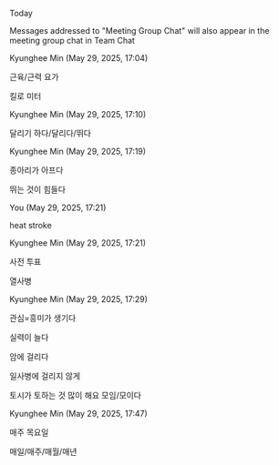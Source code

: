 Today

Messages addressed to "Meeting Group Chat" will also appear in the meeting group chat in Team Chat

Kyunghee Min (May 29, 2025, 17:04)

근육/근력 요가

킬로 미터

Kyunghee Min (May 29, 2025, 17:10)

달리기 하다/달리다/뛰다

Kyunghee Min (May 29, 2025, 17:19)

종아리가 아프다

뛰는 것이 힘들다

You (May 29, 2025, 17:21)

heat stroke

Kyunghee Min (May 29, 2025, 17:21)

사전 투표

열사병

Kyunghee Min (May 29, 2025, 17:29)

관심=흥미가 생기다

실력이 늘다

암에 걸리다

일사병에 걸리지 않게

토시가 토하는 것 많이 해요
모임/모이다

Kyunghee Min (May 29, 2025, 17:47)

매주 목요일

매일/매주/매월/매년